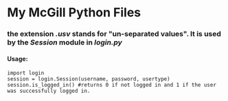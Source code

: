 # My McGill Python Files #

### the extension *.usv* stands for "un-separated values". It is used by the *Session* module in *login.py* ###

#### Usage: ####
	import login
	session = login.Session(username, password, usertype)
	session.is_logged_in() #returns 0 if not logged in and 1 if the user was successfully logged in.
